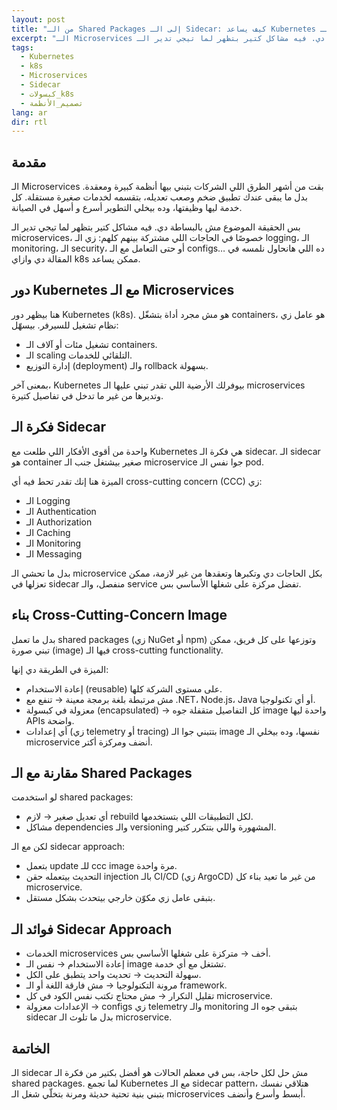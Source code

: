 ```yaml
---
layout: post
title: "من الـ Shared Packages إلى الـ Sidecar: كيف يساعد Kubernetes في تبسيط الـ Microservices"
excerpt: "الـ Microservices بقت من أشهر الطرق اللي الشركات بتبني بيها أنظمة كبيرة ومعقدة. بدل ما يبقى عندك تطبيق ضخم وصعب تعديله، بتقسمه لخدمات صغيرة مستقلة. كل خدمة ليها وظيفتها، وده بيخلي التطوير أسرع و أسهل في الصيانة. بس الحقيقة الموضوع مش بالبساطة دي. فيه مشاكل كتير بتظهر لما تيجي تدير الـ microservices، خصوصًا في الحاجات اللي مشتركة بينهم كلهم: زي الـ logging، الـ monitoring، الـ security، أو حتى التعامل مع الـ configs… ده اللي هانحاول نلمسه في المقالة دي وازاي k8s ممكن يساعد."
tags:
  - Kubernetes
  - k8s
  - Microservices
  - Sidecar
  - كبسولات_k8s
  - تصميم_الأنظمة
lang: ar
dir: rtl
---
```


## مقدمة

الـ Microservices بقت من أشهر الطرق اللي الشركات بتبني بيها أنظمة كبيرة ومعقدة. بدل ما يبقى عندك تطبيق ضخم وصعب تعديله، بتقسمه لخدمات صغيرة مستقلة. كل خدمة ليها وظيفتها، وده بيخلي التطوير أسرع و أسهل في الصيانة.

بس الحقيقة الموضوع مش بالبساطة دي. فيه مشاكل كتير بتظهر لما تيجي تدير الـ microservices، خصوصًا في الحاجات اللي مشتركة بينهم كلهم: زي الـ logging، الـ monitoring، الـ security، أو حتى التعامل مع الـ configs… ده اللي هانحاول نلمسه في المقالة دي وازاي k8s ممكن يساعد.

## دور Kubernetes مع الـ Microservices

هنا بيظهر دور Kubernetes (k8s). هو مش مجرد أداة بتشغّل containers، هو عامل زي نظام تشغيل للسيرفر. بيسهّل:
- تشغيل مئات أو آلاف الـ containers.
- الـ scaling التلقائي للخدمات.
- إدارة التوزيع (deployment) والـ rollback بسهولة.

بمعنى آخر، Kubernetes بيوفرلك الأرضية اللي تقدر تبني عليها الـ microservices وتديرها من غير ما تدخل في تفاصيل كتيرة.

## فكرة الـ Sidecar

واحدة من أقوى الأفكار اللي طلعت مع Kubernetes هي فكرة الـ sidecar. 
الـ sidecar هو container صغير بيشتغل جنب الـ microservice جوا نفس الـ pod.

الميزة هنا إنك تقدر تحط فيه أي cross-cutting concern (CCC) زي:
- الـ Logging
- الـ Authentication
- الـ Authorization
- الـ Caching
- الـ Monitoring
- الـ Messaging 

بدل ما تحشي الـ microservice بكل الحاجات دي وتكبرها وتعقدها من غير لازمة، ممكن تعزلها في sidecar منفصل، والـ service تفضل مركزة على شغلها الأساسي بس.

## بناء Cross-Cutting-Concern Image

بدل ما تعمل shared packages (زي NuGet أو npm) وتوزعها على كل فريق، ممكن تبني صورة (image) فيها الـ cross-cutting functionality. 

الميزة في الطريقة دي إنها:
- إعادة الاستخدام (reusable) على مستوى الشركة كلها.
- مش مرتبطة بلغة برمجة معينة → تنفع مع .NET، Node.js، Java أو أي تكنولوجيا.
- معزولة في كبسولة (encapsulated) → كل التفاصيل متقفلة جوه image واحدة ليها APIs واضحة.
- أي إعدادات (زي telemetry أو tracing) بتتبني جوا الـ image نفسها، وده بيخلي الـ microservice أنضف ومركزة أكتر.

## مقارنة مع الـ Shared Packages

لو استخدمت shared packages:
- أي تعديل صغير → لازم rebuild لكل التطبيقات اللي بتستخدمها.
- مشاكل dependencies والـ versioning المشهورة واللي بتتكرر كتير.

لكن مع الـ sidecar approach:
- بتعمل update للـ ccc image مرة واحدة.
- التحديث بيتعمله حقن injection بالـ CI/CD (زي ArgoCD) من غير ما تعيد بناء كل microservice.
- بتبقى عامل زي مكوّن خارجي بيتحدث بشكل مستقل.

## فوائد الـ Sidecar Approach

- الخدمات microservices أخف → متركزة على شغلها الأساسي بس.
- إعادة الاستخدام → نفس الـ image تشتغل مع أي خدمة.
- سهولة التحديث → تحديث واحد يتطبق على الكل.
- مرونة التكنولوجيا → مش فارقة اللغة أو الـ framework.
- تقليل التكرار → مش محتاج تكتب نفس الكود في كل microservice.
- الإعدادات معزولة → configs زي telemetry والـ monitoring بتبقى جوه الـ sidecar بدل ما تلوث الـ microservice.

## الخاتمة

الـ sidecar مش حل لكل حاجة، بس في معظم الحالات هو أفضل بكتير من فكرة الـ shared packages.
لما تجمع Kubernetes مع الـ sidecar pattern، هتلاقي نفسك بتبني بنية تحتية حديثة ومرنة بتخلّي شغل الـ microservices أبسط وأسرع وأنضف.
